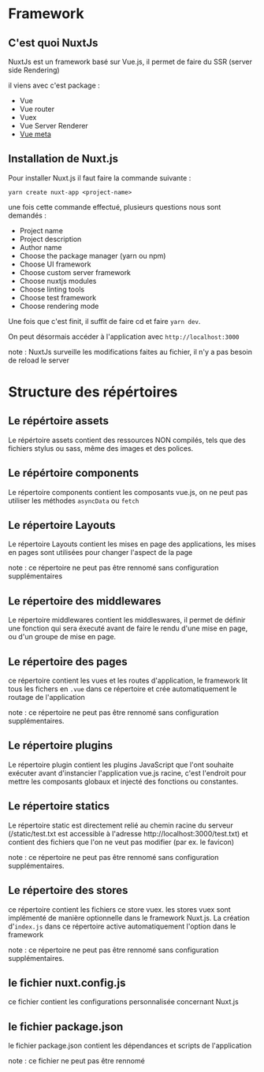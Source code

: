 # Framework

## C'est quoi NuxtJs

NuxtJs est un framework basé sur Vue.js, il permet de faire du SSR (server side Rendering)

il viens avec c'est package : 

*   Vue
*   Vue router 
*   Vuex
*   Vue Server Renderer
*   [Vue meta](https://www.npmjs.com/package/vue-meta) 

## Installation de Nuxt.js

Pour installer Nuxt.js il faut faire la commande suivante :
```
yarn create nuxt-app <project-name>
```

une fois cette commande effectué, plusieurs questions nous sont demandés : 

*   Project name
*   Project description
*   Author name 
*   Choose the package manager (yarn ou npm)
*   Choose UI framework 
*   Choose custom server framework 
*   Choose nuxtjs modules
*   Choose linting tools
*   Choose test framework
*   Choose rendering mode

Une fois que c'est finit, il suffit de faire cd <project-name> et faire `yarn dev`.

On peut désormais accéder à l'application avec `http://localhost:3000`

note : NuxtJs surveille les modifications faites au fichier, il n'y a pas besoin de reload le server

# Structure des répértoires 

## Le répértoire assets

Le répértoire assets contient des ressources NON compilés, tels que des fichiers stylus ou sass, même des images et des polices.

## Le répértoire components 

Le répertoire components contient les composants vue.js, on ne peut pas utiliser les méthodes `asyncData` ou `fetch`

## Le répertoire Layouts 

Le répertoire Layouts contient les mises en page des applications, les mises en pages sont utilisées pour changer l'aspect de la page 

note : ce répertoire ne peut pas être rennomé sans configuration supplémentaires 

## Le répertoire des middlewares

Le répertoire middlewares contient les middleswares, il permet de définir une fonction qui sera éxecuté avant de faire le rendu d'une mise en page, ou d'un groupe de mise en page.

## Le répertoire des pages

ce répertoire contient les vues et les routes d'application, le framework lit tous les fichers en `.vue` dans ce répertoire et crée automatiquement le routage de l'application

note : ce répertoire ne peut pas être rennomé sans configuration supplémentaires.

## Le répertoire plugins

Le répertoire plugin contient les plugins JavaScript que l'ont souhaite exécuter avant d'instancier l'application vue.js racine, c'est l'endroit pour mettre les composants globaux et injecté des fonctions ou constantes.

## Le répertoire statics

Le répertoire static est directement relié au chemin racine du serveur (/static/test.txt est accessible à l'adresse http://localhost:3000/test.txt) et contient des fichiers que l'on ne veut pas modifier (par ex. le favicon)

note : ce répertoire ne peut pas être rennomé sans configuration supplémentaires.

## Le répertoire des stores

ce répertoire contient les fichiers ce store vuex. les stores vuex sont implémenté de manière optionnelle dans le framework Nuxt.js. La création d'`index.js` dans ce répertoire active automatiquement l'option dans le framework

note : ce répertoire ne peut pas être rennomé sans configuration supplémentaires.

## le fichier nuxt.config.js 

ce fichier contient les configurations personnalisée concernant Nuxt.js

## le fichier package.json

le fichier package.json contient les dépendances et scripts de l'application

note : ce fichier ne peut pas être rennomé 
